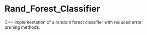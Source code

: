 # Rand_Forest_Classifier
C++ implementation of a random forest classifier with reduced error pruning methods.
